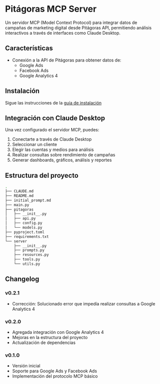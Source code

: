 # Pitágoras MCP Server

Un servidor MCP (Model Context Protocol) para integrar datos de campañas de marketing digital desde Pitágoras API, permitiendo análisis interactivos a través de interfaces como Claude Desktop.

## Características

- Conexión a la API de Pitágoras para obtener datos de:
  - Google Ads
  - Facebook Ads
  - Google Analytics 4

## Instalación

Sigue las instrucciones de la [guía de instalación](https://github.com/EPA-Digital/mcp-server-pitagoras/blob/master/install_guide.md)

## Integración con Claude Desktop

Una vez configurado el servidor MCP, puedes:

1. Conectarte a través de Claude Desktop
2. Seleccionar un cliente
3. Elegir las cuentas y medios para análisis
4. Realizar consultas sobre rendimiento de campañas
5. Generar dashboards, gráficos, análisis y reportes

## Estructura del proyecto

```bash
.
├── CLAUDE.md
├── README.md
├── initial_prompt.md
├── main.py
├── pitagoras
│   ├── __init__.py
│   ├── api.py
│   ├── config.py
│   └── models.py
├── pyproject.toml
├── requirements.txt
└── server
    ├── __init__.py
    ├── prompts.py
    ├── resources.py
    ├── tools.py
    └── utils.py
```

## Changelog

### v0.2.1
- Corrección: Solucionado error que impedía realizar consultas a Google Analytics 4

### v0.2.0
- Agregada integración con Google Analytics 4
- Mejoras en la estructura del proyecto
- Actualización de dependencias

### v0.1.0
- Versión inicial
- Soporte para Google Ads y Facebook Ads
- Implementación del protocolo MCP básico